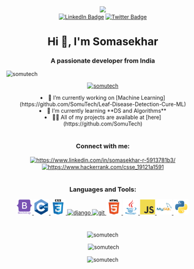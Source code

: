 <div id="header" align="center">
  <img src="https://media.giphy.com/media/M9gbBd9nbDrOTu1Mqx/giphy.gif" width="100"/>
  <div id="badges">
  <a href = "https://www.linkedin.com/in/somasekhar-r-5913781b3/"><img src="https://img.shields.io/badge/LinkedIn-blue?style=for-the-badge&logo=linkedin&logoColor=white" alt="LinkedIn Badge"/></a>
  <a href = "https://twitter.com/Somasekhar09"><img src="https://img.shields.io/badge/Twitter-blue?style=for-the-badge&logo=twitter&logoColor=white" alt="Twitter Badge"/></a>
</div>

<div align="center">
  <h1 align="center">Hi 👋, I'm Somasekhar</h1>
  <h3 align="center">A passionate developer from India</h3>

  <p align="left"> <img src="https://komarev.com/ghpvc/?username=somutech&label=Profile%20views&color=0e75b6&style=flat" alt="somutech" /> </p>

  <p align="center"> <a href="https://github.com/ryo-ma/github-profile-trophy"><img src="https://github-profile-trophy.vercel.app/?username=somutech" alt="somutech" /></a> </p>

  <li align="center"> 🔭 I’m currently working on [Machine Learning](https://github.com/SomuTech/Leaf-Disease-Detection-Cure-ML) </li>

 <li> 🌱 I’m currently learning **DS and Algorithms** </li>

  <li>👨‍💻 All of my projects are available at [here](https://github.com/SomuTech) </li>
 </div>
<h1></h1>
<div>
<h3 align="center">Connect with me:</h3>
<p align="center">
<a href="https://linkedin.com/in/https://www.linkedin.com/in/somasekhar-r-5913781b3/" target="blank"><img align="center" src="https://raw.githubusercontent.com/rahuldkjain/github-profile-readme-generator/master/src/images/icons/Social/linked-in-alt.svg" alt="https://www.linkedin.com/in/somasekhar-r-5913781b3/" height="30" width="40" /></a>
<a href="https://www.hackerrank.com/https://www.hackerrank.com/csse_19121a1591" target="blank"><img align="center" src="https://raw.githubusercontent.com/rahuldkjain/github-profile-readme-generator/master/src/images/icons/Social/hackerrank.svg" alt="https://www.hackerrank.com/csse_19121a1591" height="30" width="40" /></a>
</p>
</div>

<h1></h1>
<div>
<h3 align="center">Languages and Tools:</h3>
<p align="center" style ="flex : space-between;"> <a href="https://getbootstrap.com" target="_blank" rel="noreferrer"> <img src="https://raw.githubusercontent.com/devicons/devicon/master/icons/bootstrap/bootstrap-plain-wordmark.svg" alt="bootstrap" width="40" height="40"/> </a> <a href="https://www.w3schools.com/cpp/" target="_blank" rel="noreferrer"> <img src="https://raw.githubusercontent.com/devicons/devicon/master/icons/cplusplus/cplusplus-original.svg" alt="cplusplus" width="40" height="40"/> </a> <a href="https://www.w3schools.com/css/" target="_blank" rel="noreferrer"> <img src="https://raw.githubusercontent.com/devicons/devicon/master/icons/css3/css3-original-wordmark.svg" alt="css3" width="40" height="40"/> </a> <a href="https://www.djangoproject.com/" target="_blank" rel="noreferrer"> <img src="https://cdn.worldvectorlogo.com/logos/django.svg" alt="django" width="40" height="40"/> </a> <a href="https://git-scm.com/" target="_blank" rel="noreferrer"> <img src="https://www.vectorlogo.zone/logos/git-scm/git-scm-icon.svg" alt="git" width="40" height="40"/> </a> <a href="https://www.w3.org/html/" target="_blank" rel="noreferrer"> <img src="https://raw.githubusercontent.com/devicons/devicon/master/icons/html5/html5-original-wordmark.svg" alt="html5" width="40" height="40"/> </a> <a href="https://www.java.com" target="_blank" rel="noreferrer"> <img src="https://raw.githubusercontent.com/devicons/devicon/master/icons/java/java-original.svg" alt="java" width="40" height="40"/> </a> <a href="https://developer.mozilla.org/en-US/docs/Web/JavaScript" target="_blank" rel="noreferrer"> <img src="https://raw.githubusercontent.com/devicons/devicon/master/icons/javascript/javascript-original.svg" alt="javascript" width="40" height="40"/> </a> <a href="https://www.mysql.com/" target="_blank" rel="noreferrer"> <img src="https://raw.githubusercontent.com/devicons/devicon/master/icons/mysql/mysql-original-wordmark.svg" alt="mysql" width="40" height="40"/> </a> <a href="https://www.python.org" target="_blank" rel="noreferrer"> <img src="https://raw.githubusercontent.com/devicons/devicon/master/icons/python/python-original.svg" alt="python" width="40" height="40"/> </a> </p>
</div>
<h1></h1>
<div>
<p><img align="center" src="https://github-readme-stats.vercel.app/api/top-langs?username=somutech&show_icons=true&locale=en&layout=compact" alt="somutech" /></p>

<p>&nbsp;<img align="center" src="https://github-readme-stats.vercel.app/api?username=somutech&show_icons=true&locale=en" alt="somutech" /></p>

<p><img align="center" src="https://github-readme-streak-stats.herokuapp.com/?user=somutech&" alt="somutech" /></p>

</div>
